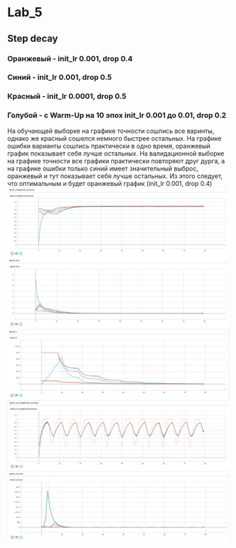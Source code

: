 # Lab_5
## Step decay

### Оранжевый - init_lr 0.001, drop 0.4
### Синий - init_lr 0.001, drop 0.5
### Красный - init_lr 0.0001, drop 0.5
### Голубой - с Warm-Up на 10 эпох init_lr 0.001 до 0.01, drop 0.2
 На обучающей выборке на графике точности сошлись все варинты, однако же красный сошелся немного быстрее остальных. На графике ошибки варианты сошлись практически в одно время, оранжевый график показывает себя лучше остальных. На валидационной выборке на графике точности все графики практически повторяют друг дурга, а на графике ошибки только синий имеет значительный выброс, оранжевый и тут показывает себя лучше остальных. Из этого следует, что оптимальным и будет оранжевый график (init_lr 0.001, drop 0.4)
![1](main1.jpg)
